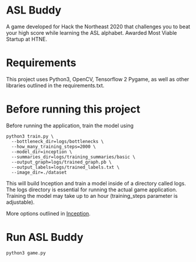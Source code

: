 # ASL Buddy
A game developed for Hack the Northeast 2020 that challenges you to beat your high score while learning the ASL alphabet. Awarded Most Viable Startup at HTNE.

# Requirements
This project uses Python3, OpenCV, Tensorflow 2 Pygame, as well as other libraries outlined in the requirements.txt.

# Before running this project
Before running the application, train the model using 
```
python3 train.py \
  --bottleneck_dir=logs/bottlenecks \
  --how_many_training_steps=2000 \
  --model_dir=inception \
  --summaries_dir=logs/training_summaries/basic \
  --output_graph=logs/trained_graph.pb \
  --output_labels=logs/trained_labels.txt \
  --image_dir=./dataset
```
This will build Inception and train a model inside of a directory called logs. The logs directory is essential for running the actual game application. Training the model may take up to an hour (training_steps parameter is adjustable).

More options outlined in [Inception](https://github.com/tensorflow/models/blob/master/research/inception/README.md).



# Run ASL Buddy
```
python3 game.py
```



